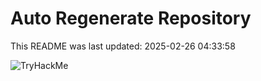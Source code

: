 # Auto Regenerate Repository

This README was last updated: 2025-02-26 04:33:58

 ![TryHackMe](https://tryhackme.com/badge/533634)